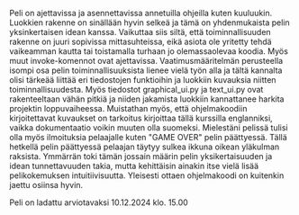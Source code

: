 Peli on ajettavissa ja asennettavissa annetuilla ohjeilla kuten kuuluukin. Luokkien rakenne on sinällään hyvin selkeä ja tämä on yhdenmukaista pelin yksinkertaisen idean kanssa. Vaikuttaa siis siltä, että toiminnallisuuden rakenne on juuri sopivissa mittasuhteissa, eikä asiota ole yritetty tehdä vaikeamman kautta tai toistamalla turhaan jo olemassaolevaa koodia. Myös muut invoke-komennot ovat ajettavissa. Vaatimusmääritelmän perusteella isompi osa pelin toiminnallisuuksista lienee vielä työn alla ja tältä kannalta olisi tärkeää liittää eri tiedostojen funktioihin ja luokkiin kuvauksia niitten toiminnallisuudesta. Myös tiedostot graphical_ui.py ja text_ui.py ovat rakenteeltaan vähän pitkiä ja niiden jakamista luokkiin kannattanee harkita projektin loppuvaiheessa. Muistathan myös, että ohjelmakoodiin kirjoitettavat kuvaukset on tarkoitus kirjoittaa tällä kurssilla englanniksi, vaikka dokumentaatio voikin muuten olla suomeksi. Mielestäni pelissä tulisi olla myös ilmoituksia pelaajalle kuten "GAME OVER" pelin päättyessä. Tällä hetkellä pelin päättyessä pelaajan täytyy sulkea ikkuna oikean yläkulman raksista. Ymmärrän toki tämän jossain määrin pelin yksikertaisuuden ja idean tunnettavuuden takia, mutta kehittäisin ainakin itse vielä lisää pelikokemuksen intuitiivisuutta. Yleisesti ottaen ohjelmakoodi on kuitenkin jaettu osiinsa hyvin.

Peli on ladattu arviotavaksi 10.12.2024 klo. 15.00